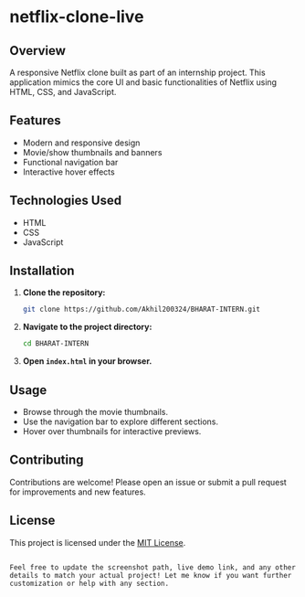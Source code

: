 # netflix-clone-live

## Overview
A responsive Netflix clone built as part of an internship project. This application mimics the core UI and basic functionalities of Netflix using HTML, CSS, and JavaScript.

## Features
- Modern and responsive design
- Movie/show thumbnails and banners
- Functional navigation bar
- Interactive hover effects

## Technologies Used
- HTML
- CSS
- JavaScript

## Installation

1. **Clone the repository:**
   ```bash
   git clone https://github.com/Akhil200324/BHARAT-INTERN.git
2. **Navigate to the project directory:**
   ```bash
   cd BHARAT-INTERN
   ```
3. **Open `index.html` in your browser.**

## Usage
- Browse through the movie thumbnails.
- Use the navigation bar to explore different sections.
- Hover over thumbnails for interactive previews.

## Contributing
Contributions are welcome! Please open an issue or submit a pull request for improvements and new features.

## License
This project is licensed under the [MIT License](LICENSE).
```

Feel free to update the screenshot path, live demo link, and any other details to match your actual project! Let me know if you want further customization or help with any section.
